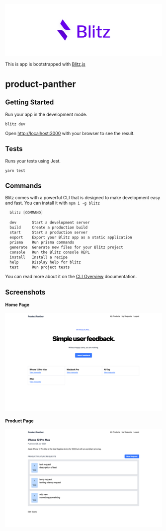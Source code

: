 [![Blitz.js](https://raw.githubusercontent.com/blitz-js/art/master/github-cover-photo.png)](https://blitzjs.com)

This is app is bootstrapped with [Blitz.js](https://github.com/blitz-js/blitz)

# **product-panther**

## Getting Started

Run your app in the development mode.

```
blitz dev
```

Open [http://localhost:3000](http://localhost:3000) with your browser to see the result.

## Tests

Runs your tests using Jest.

```
yarn test
```

## Commands

Blitz comes with a powerful CLI that is designed to make development easy and fast. You can install it with `npm i -g blitz`

```
  blitz [COMMAND]

  dev       Start a development server
  build     Create a production build
  start     Start a production server
  export    Export your Blitz app as a static application
  prisma    Run prisma commands
  generate  Generate new files for your Blitz project
  console   Run the Blitz console REPL
  install   Install a recipe
  help      Display help for blitz
  test      Run project tests
```

You can read more about it on the [CLI Overview](https://blitzjs.com/docs/cli-overview) documentation.

## Screenshots

#### Home Page

![Homepage](./screenshots/sc1.png)

#### Product Page

![ProductPage](./screenshots/sc2.png)
